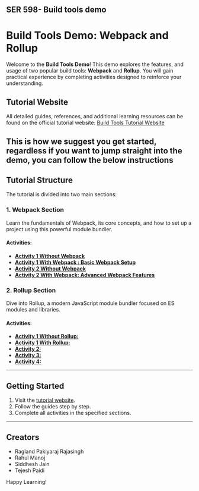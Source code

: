 ## SER 598- Build tools demo
# Build Tools Demo: Webpack and Rollup

Welcome to the **Build Tools Demo**! This demo explores the features, and usage of two popular build tools: **Webpack** and **Rollup**. You will gain practical experience by completing activities designed to reinforce your understanding.

## Tutorial Website
All detailed guides, references, and additional learning resources can be found on the official tutorial website: [Build Tools Tutorial Website](https://ser421buildtools.netlify.app/)

This is how we suggest you get started, regardless if you want to jump straight into the demo, you can follow the below instructions
---

## Tutorial Structure
The tutorial is divided into two main sections:

### 1. **Webpack Section**
Learn the fundamentals of Webpack, its core concepts, and how to set up a project using this powerful module bundler.

#### Activities:
- **[Activity 1 Without Webpack](https://github.com/tpaidi/SER598-build-tools-tutorial/tree/main/webpack/activity1)**
- **[Activity 1 With Webpack : Basic Webpack Setup](https://github.com/tpaidi/SER598-build-tools-tutorial/tree/main/webpack/activity1webpack)**
- **[Activity 2 Without Webpack](https://github.com/tpaidi/SER598-build-tools-tutorial/tree/main/webpack/activity2/cosmic-explorer)**
- **[Activity 2 With Webpack: Advanced Webpack Features](https://github.com/tpaidi/SER598-build-tools-tutorial/tree/main/webpack/activity2webpack/cosmic-explorer-webpack)**

### 2. **Rollup Section**
Dive into Rollup, a modern JavaScript module bundler focused on ES modules and libraries.

#### Activities:
- **[Activity 1 Without Rollup: ](https://github.com/tpaidi/SER598-build-tools-tutorial/tree/main/rollup/activityNonRollup)**
- **[Activity 1 With Rollup: ](https://github.com/tpaidi/SER598-build-tools-tutorial/tree/main/rollup/rollupActivity1)**
- **[Activity 2: ](https://github.com/tpaidi/SER598-build-tools-tutorial/tree/main/rollup/rollupActivity2)**
- **[Activity 3: ](https://github.com/tpaidi/SER598-build-tools-tutorial/tree/main/rollup/rollupActivity3)**
- **[Activity 4: ](https://github.com/tpaidi/SER598-build-tools-tutorial/tree/main/rollup/rollupActivity4)**

---

## Getting Started
1. Visit the [tutorial website](https://ser421buildtools.netlify.app/).
2. Follow the guides step by step.
3. Complete all activities in the specified sections.

---

## Creators
- Ragland Pakiyaraj Rajasingh
- Rahul Manoj
- Siddhesh Jain
- Tejesh Paidi

Happy Learning!
